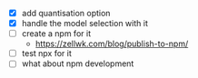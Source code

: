 - [x] add quantisation option
- [x] handle the model selection with it
- [ ] create a npm for it
  - https://zellwk.com/blog/publish-to-npm/
- [ ] test npx for it
- [ ] what about npm development